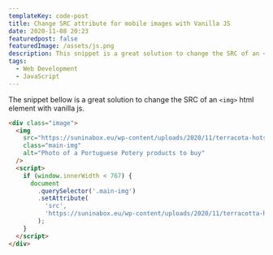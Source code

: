 ```yaml
---
templateKey: code-post
title: Change SRC attribute for mobile images with Vanilla JS
date: 2020-11-08 20:23
featuredpost: false
featuredImage: /assets/js.png
description: This snippet is a great solution to change the SRC of an <img> html element with vanilla js.
tags:
  - Web Development
  - JavaScript
---
```


The snippet bellow is a great solution to change the SRC of an `<img>` html element with vanilla js.

```html
<div class="image">
  <img
    src="https://suninabox.eu/wp-content/uploads/2020/11/terracota-hotspots.jpg"
    class="main-img"
    alt="Photo of a Portuguese Potery products to buy"
  />
  <script>
    if (window.innerWidth < 767) {
      document
        .querySelector('.main-img')
        .setAttribute(
          'src',
          'https://suninabox.eu/wp-content/uploads/2020/11/terracotta-hotspots-mobile.jpg'
        );
    }
  </script>
</div>
```
